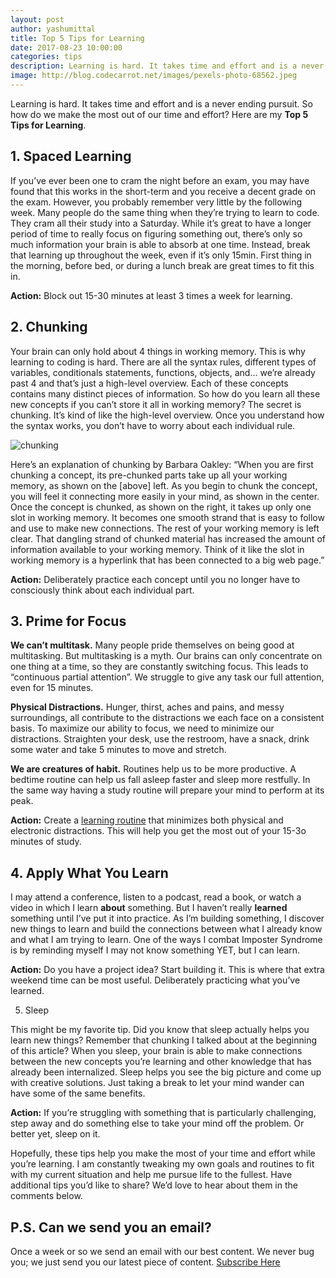 ```yaml
---
layout: post
author: yashumittal
title: Top 5 Tips for Learning
date: 2017-08-23 10:00:00
categories: tips
description: Learning is hard. It takes time and effort and is a never ending pursuit. So how do we make the most out of our time and effort? Here are my Top 5 Tips for Learning.
image: http://blog.codecarrot.net/images/pexels-photo-68562.jpeg
---
```


Learning is hard. It takes time and effort and is a never ending pursuit. So how do we make the most out of our time and effort? Here are my **Top 5 Tips for Learning**.

## 1. Spaced Learning

If you’ve ever been one to cram the night before an exam, you may have found that this works in the short-term and you receive a decent grade on the exam. However, you probably remember very little by the following week. Many people do the same thing when they’re trying to learn to code. They cram all their study into a Saturday. While it’s great to have a longer period of time to really focus on figuring something out, there’s only so much information your brain is able to absorb at one time. Instead, break that learning up throughout the week, even if it’s only 15min. First thing in the morning, before bed, or during a lunch break are great times to fit this in.

**Action:** Block out 15-30 minutes at least 3 times a week for learning.

## 2. Chunking

Your brain can only hold about 4 things in working memory. This is why learning to coding is hard. There are all the syntax rules, different types of variables, conditionals statements, functions, objects, and… we’re already past 4 and that’s just a high-level overview. Each of these concepts contains many distinct pieces of information. So how do you learn all these new concepts if you can’t store it all in working memory? The secret is chunking. It’s kind of like the high-level overview. Once you understand how the syntax works, you don’t have to worry about each individual rule.

![chunking](http://blog.codecarrot.net/images/chunking.png)

Here’s an explanation of chunking by Barbara Oakley: “When you are first chunking a concept, its pre-chunked parts take up all your working memory, as shown on the [above] left. As you begin to chunk the concept, you will feel it connecting more easily in your mind, as shown in the center. Once the concept is chunked, as shown on the right, it takes up only one slot in working memory. It becomes one smooth strand that is easy to follow and use to make new connections. The rest of your working memory is left clear. That dangling strand of chunked material has increased the amount of information available to your working memory. Think of it like the slot in working memory is a hyperlink that has been connected to a big web page.”

**Action:** Deliberately practice each concept until you no longer have to consciously think about each individual part.

## 3. Prime for Focus

**We can’t multitask.** Many people pride themselves on being good at multitasking. But multitasking is a myth. Our brains can only concentrate on one thing at a time, so they are constantly switching focus. This leads to “continuous partial attention”. We struggle to give any task our full attention, even for 15 minutes.

**Physical Distractions.** Hunger, thirst, aches and pains, and messy surroundings, all contribute to the distractions we each face on a consistent basis. To maximize our ability to focus, we need to minimize our distractions. Straighten your desk, use the restroom, have a snack, drink some water and take 5 minutes to move and stretch.

**We are creatures of habit.** Routines help us to be more productive. A bedtime routine can help us fall asleep faster and sleep more restfully. In the same way having a study routine will prepare your mind to perform at its peak.

**Action:** Create a [learning routine](http://blog.teamtreehouse.com/finding-the-time-to-focus) that minimizes both physical and electronic distractions. This will help you get the most out of your 15-3o minutes of study.

## 4. Apply What You Learn

I may attend a conference, listen to a podcast, read a book, or watch a video in which I learn **about** something. But I haven’t really **learned** something until I’ve put it into practice. As I’m building something, I discover new things to learn and build the connections between what I already know and what I am trying to learn. One of the ways I combat Imposter Syndrome is by reminding myself I may not know something YET, but I can learn.

**Action:** Do you have a project idea? Start building it. This is where that extra weekend time can be most useful. Deliberately practicing what you’ve learned.

5. Sleep

This might be my favorite tip. Did you know that sleep actually helps you learn new things? Remember that chunking I talked about at the beginning of this article? When you sleep, your brain is able to make connections between the new concepts you’re learning and other knowledge that has already been internalized. Sleep helps you see the big picture and come up with creative solutions. Just taking a break to let your mind wander can have some of the same benefits.

**Action:** If you’re struggling with something that is particularly challenging, step away and do something else to take your mind off the problem. Or better yet, sleep on it.

Hopefully, these tips help you make the most of your time and effort while you’re learning. I am constantly tweaking my own goals and routines to fit with my current situation and help me pursue life to the fullest. Have additional tips you’d like to share? We’d love to hear about them in the comments below.

## P.S. Can we send you an email?

Once a week or so we send an email with our best content. We never bug you; we just send you our latest piece of content. <a href="#subscribe">Subscribe Here</a>
